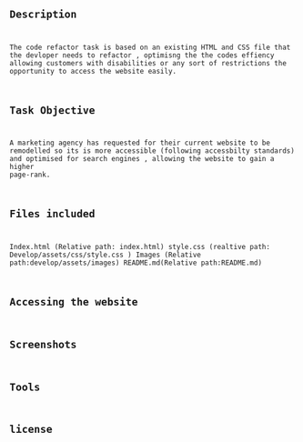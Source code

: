 # <Code Refractor >

## Description 
The code refactor task is based on an existing HTML and CSS file that the devloper needs to refactor , optimisng the the codes effiency allowing customers with disabilities or any sort of restrictions the opportunity to access the website easily.



## Task Objective
A marketing agency has requested for their current website to be remodelled so its is more accessible (following accessbilty standards) and optimised for search engines , allowing the website to gain a higher page-rank.


## Files included

Index.html (Relative path: index.html)
style.css (realtive path: Develop/assets/css/style.css )
Images (Relative path:develop/assets/images)
README.md(Relative path:README.md)

## Accessing the website 

## Screenshots 

##  Tools

## license 

